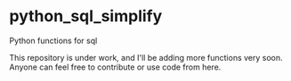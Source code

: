 # python_sql_simplify
Python functions for sql

This repository is under work, and I'll be adding more functions very soon.
Anyone can feel free to contribute or use code from here.
